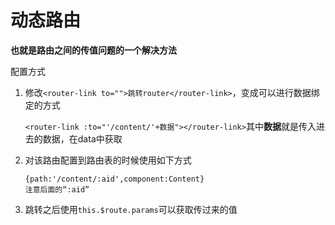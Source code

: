 # 动态路由

**也就是路由之间的传值问题的一个解决方法**

配置方式

1. 修改`<router-link to="">跳转router</router-link>`，变成可以进行数据绑定的方式

   `<router-link :to="'/content/'+数据"></router-link>`其中**数据**就是传入进去的数据，在data中获取

2. 对该路由配置到路由表的时候使用如下方式

   ```
   {path:'/content/:aid',component:Content}
   注意后面的“:aid”
   ```

3. 跳转之后使用`this.$route.params`可以获取传过来的值